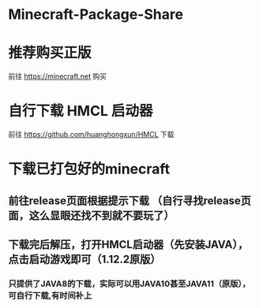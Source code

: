 # Minecraft-Package-Share

# 推荐购买正版
前往 https://minecraft.net 购买

# 自行下载 HMCL 启动器
前往 https://github.com/huanghongxun/HMCL 下载

# 下载已打包好的minecraft

## 前往release页面根据提示下载 （自行寻找release页面，这么显眼还找不到就不要玩了）
## 下载完后解压，打开HMCL启动器（先安装JAVA），点击启动游戏即可（1.12.2原版）
### 只提供了JAVA8的下载，实际可以用JAVA10甚至JAVA11（原版），可自行下载,有时间补上
